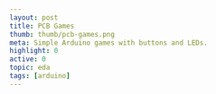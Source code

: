 ```yaml
---
layout: post
title: PCB Games
thumb: thumb/pcb-games.png
meta: Simple Arduino games with buttons and LEDs.    
highlight: 0
active: 0
topic: eda
tags: [arduino]
---
```



